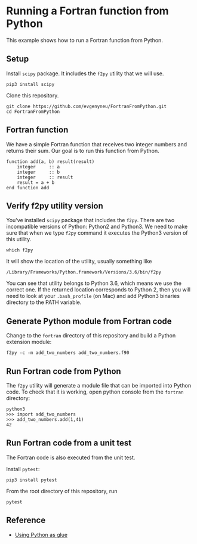 # Running a Fortran function from Python

This example shows how to run a Fortran function from Python.


## Setup

Install `scipy` package. It includes the `f2py` utility that we will use.

```
pip3 install scipy
```

Clone this repository.

```
git clone https://github.com/evgenyneu/FortranFromPython.git
cd FortranFromPython
```

## Fortran function

We have a simple Fortran function that receives two integer numbers and returns their sum. Our goal is to run this function from Python.

```Fortran
function add(a, b) result(result)
    integer     :: a
    integer     :: b
    integer     :: result
    result = a + b
end function add
```

## Verify f2py utility version

You've installed `scipy` package that includes the `f2py`. There are two incompatible versions of Python: Python2 and Python3. We need to make sure that when we type `f2py` command it executes the Python3 version of this utility.

```
which f2py
```

It will show the location of the utility, usually something like

```
/Library/Frameworks/Python.framework/Versions/3.6/bin/f2py
```

You can see that utility belongs to Python 3.6, which means we use the correct one. If the returned location corresponds to Python 2, then you will need to look at your `.bash_profile` (on Mac) and add Python3 binaries directory to the PATH variable.


## Generate Python module from Fortran code

Change to the `fortran` directory of this repository and build a Python extension module:

```
f2py -c -m add_two_numbers add_two_numbers.f90
```

## Run Fortran code from Python

The `f2py` utility will generate a module file that can be imported into Python code. To check that it is working, open python console from the `fortran` directory:


```
python3
>>> import add_two_numbers
>>> add_two_numbers.add(1,41)
42
```

## Run Fortran code from a unit test

The Fortran code is also executed from the unit test.

Install `pytest`:

```
pip3 install pytest
```

From the root directory of this repository, run

```
pytest
```

## Reference

* [Using Python as glue](https://docs.scipy.org/doc/numpy-1.10.0/user/c-info.python-as-glue.html)

